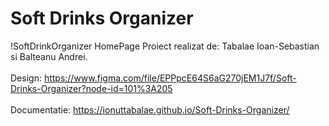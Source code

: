 # Soft Drinks Organizer
!SoftDrinkOrganizer HomePage
Proiect realizat de: Tabalae Ioan-Sebastian si Balteanu Andrei.
\
\
Design: https://www.figma.com/file/EPPpcE64S6aG270jEM1J7f/Soft-Drinks-Organizer?node-id=101%3A205 \
\
Documentatie: https://ionuttabalae.github.io/Soft-Drinks-Organizer/
